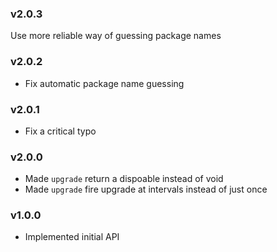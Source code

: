 ### v2.0.3

Use more reliable way of guessing package names

### v2.0.2

* Fix automatic package name guessing

### v2.0.1

* Fix a critical typo

### v2.0.0

* Made `upgrade` return a dispoable instead of void
* Made `upgrade` fire upgrade at intervals instead of just once

### v1.0.0

* Implemented initial API
